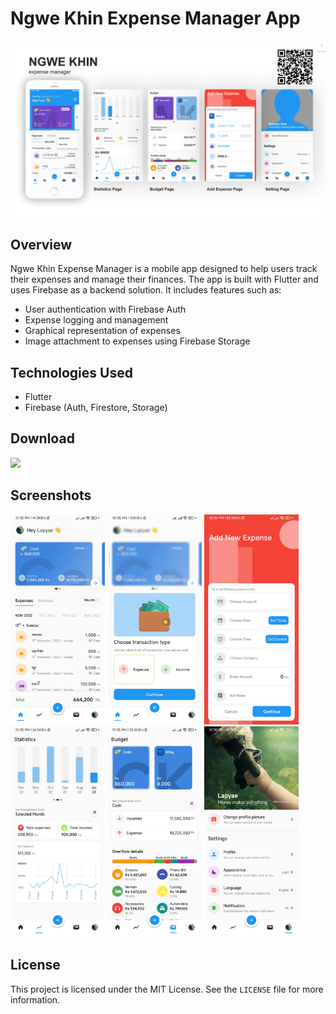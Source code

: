 # Ngwe Khin Expense Manager App
![Repo Banner](https://github.com/Romanbot4/ngwe_khin_public/blob/master/screenshots/banner.png?raw=true)

## Overview

Ngwe Khin Expense Manager is a mobile app designed to help users track their expenses and manage their finances. The app is built with Flutter and uses Firebase as a backend solution. It includes features such as:

- User authentication with Firebase Auth
- Expense logging and management
- Graphical representation of expenses
- Image attachment to expenses using Firebase Storage

## Technologies Used

- Flutter
- Firebase (Auth, Firestore, Storage)

## Download
<p align="left">
  <a href="https://github.com/Romanbot4/ngwe_khin_public/releases/download/v1.2.0/NgweKhin-v1.2.0-universal-release.apk" download>
    <img src="https://img.shields.io/github/downloads/Romanbot4/ngwe_khin_public/total?color=green&label=Download%20For%20Android">
  </a>
</p>

## Screenshots

<img src="https://github.com/Romanbot4/ngwe_khin_public/blob/master/screenshots/screenshot01.jpg?raw=true" alt="screenshot1" width="30%"></img>
<img src="https://github.com/Romanbot4/ngwe_khin_public/blob/master/screenshots/screenshot02.jpg?raw=true" alt="screenshot2" width="30%"></img>
<img src="https://github.com/Romanbot4/ngwe_khin_public/blob/master/screenshots/screenshot03.jpg?raw=true" alt="screenshot3" width="30%"></img>
<img src="https://github.com/Romanbot4/ngwe_khin_public/blob/master/screenshots/screenshot04.jpg?raw=true" alt="screenshot4" width="30%"></img>
<img src="https://github.com/Romanbot4/ngwe_khin_public/blob/master/screenshots/screenshot05.jpg?raw=true" alt="screenshot5" width="30%"></img>
<img src="https://github.com/Romanbot4/ngwe_khin_public/blob/master/screenshots/screenshot06.jpg?raw=true" alt="screenshot6" width="30%"></img>

## License

This project is licensed under the MIT License. See the `LICENSE` file for more information.